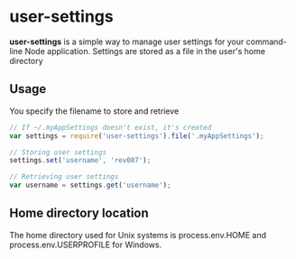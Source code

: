 # user-settings

__user-settings__ is a simple way to manage user settings for your command-line Node application. Settings are stored as a file in the user's home directory

## Usage

You specify the filename to store and retrieve

```js
// If ~/.myAppSettings doesn't exist, it's created
var settings = require('user-settings').file('.myAppSettings');

// Storing user settings
settings.set('username', 'rev087');

// Retrieving user settings
var username = settings.get('username');

```

## Home directory location

The home directory used for Unix systems is process.env.HOME and process.env.USERPROFILE for Windows.